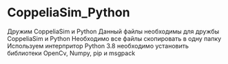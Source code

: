 # CoppeliaSim_Python
Дружим CoppeliaSim и Python
Данный файлы необходимы для дружбы CoppeliaSim и Python
Необходимо все файлы скопировать в одну папку
Используем интерпритор Python 3.8
необходимо установить библиотеки OpenCv, Numpy, pip и msgpack
